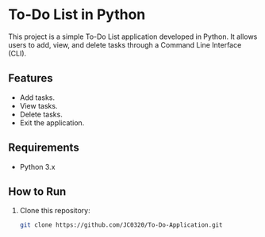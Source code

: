 # To-Do List in Python
 
This project is a simple To-Do List application developed in Python. It allows users to add, view, and delete tasks through a Command Line Interface (CLI).
 
## Features
- Add tasks.
- View tasks.
- Delete tasks.
- Exit the application.
 
## Requirements
- Python 3.x
 
## How to Run
1. Clone this repository:
   ```bash
   git clone https://github.com/JC0320/To-Do-Application.git
